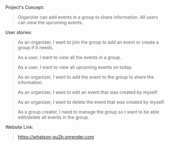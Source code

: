 Project's Concept:
> Organzier can add events in a group to share information. All users can view the upcoming events. 
> 
User stories:
> As an organizer, I want to join the group to add an event or create a group if it needs.
>
> As a user, I want to view all the events in a group.
>
> As a user, I want to view all upcoming events on today.
>
> As an organizer, I want to add the event to the group to share the information.
>
> As an organizer, I want to edit an event that was created by myself.
>
> As an organizer, I want to delete the event that was created by myself.
>
> As a group creator, I need to manage the group so I want to be able edit/delete all events in the group.

> 
Website Link:
> https://whatson-qu2h.onrender.com
> 
